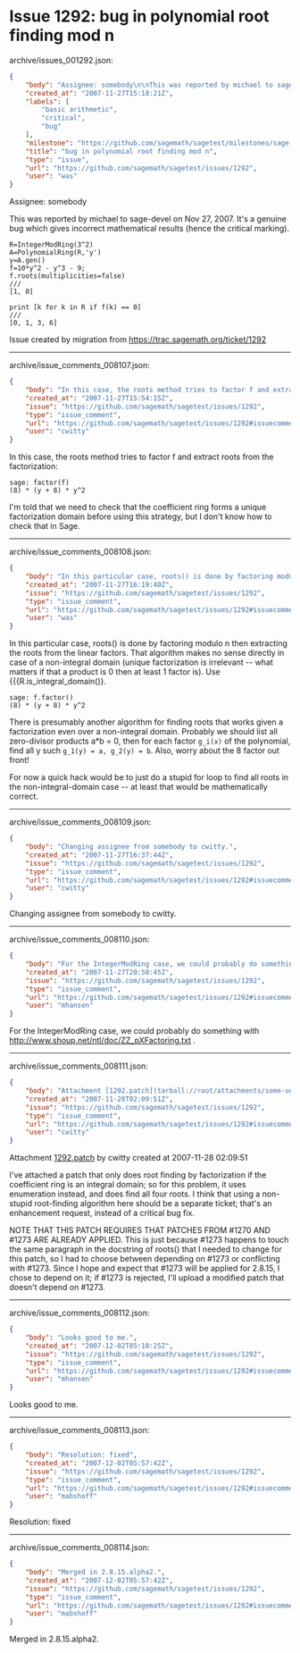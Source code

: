 # Issue 1292: bug in polynomial root finding mod n

archive/issues_001292.json:
```json
{
    "body": "Assignee: somebody\n\nThis was reported by michael to sage-devel on Nov 27, 2007.   It's a genuine\nbug which gives incorrect mathematical results (hence the critical marking). \n\n\n```\nR=IntegerModRing(3^2)\nA=PolynomialRing(R,'y')\ny=A.gen()\nf=10*y^2 - y^3 - 9;\nf.roots(multiplicities=false)\n///\n[1, 0]\n```\n\n\n\n```\nprint [k for k in R if f(k) == 0]\n///\n[0, 1, 3, 6]\n```\n\n\n\nIssue created by migration from https://trac.sagemath.org/ticket/1292\n\n",
    "created_at": "2007-11-27T15:18:21Z",
    "labels": [
        "basic arithmetic",
        "critical",
        "bug"
    ],
    "milestone": "https://github.com/sagemath/sagetest/milestones/sage-2.8.15",
    "title": "bug in polynomial root finding mod n",
    "type": "issue",
    "url": "https://github.com/sagemath/sagetest/issues/1292",
    "user": "was"
}
```
Assignee: somebody

This was reported by michael to sage-devel on Nov 27, 2007.   It's a genuine
bug which gives incorrect mathematical results (hence the critical marking). 


```
R=IntegerModRing(3^2)
A=PolynomialRing(R,'y')
y=A.gen()
f=10*y^2 - y^3 - 9;
f.roots(multiplicities=false)
///
[1, 0]
```



```
print [k for k in R if f(k) == 0]
///
[0, 1, 3, 6]
```



Issue created by migration from https://trac.sagemath.org/ticket/1292





---

archive/issue_comments_008107.json:
```json
{
    "body": "In this case, the roots method tries to factor f and extract roots from the factorization:\n\n```\nsage: factor(f)\n(8) * (y + 8) * y^2\n```\n\nI'm told that we need to check that the coefficient ring forms a unique factorization domain before using this strategy, but I don't know how to check that in Sage.",
    "created_at": "2007-11-27T15:54:15Z",
    "issue": "https://github.com/sagemath/sagetest/issues/1292",
    "type": "issue_comment",
    "url": "https://github.com/sagemath/sagetest/issues/1292#issuecomment-8107",
    "user": "cwitty"
}
```

In this case, the roots method tries to factor f and extract roots from the factorization:

```
sage: factor(f)
(8) * (y + 8) * y^2
```

I'm told that we need to check that the coefficient ring forms a unique factorization domain before using this strategy, but I don't know how to check that in Sage.



---

archive/issue_comments_008108.json:
```json
{
    "body": "In this particular case, roots() is done by factoring modulo n then extracting\nthe roots from the linear factors.  That algorithm makes no sense directly\nin case of a non-integral domain (unique factorization is irrelevant -- what\nmatters if that a product is 0 then at least 1 factor is). Use {{{R.is_integral_domain()}.\n\n\n\n```\nsage: f.factor()\n(8) * (y + 8) * y^2\n```\n\n\nThere is presumably another algorithm for finding roots that works given\na factorization even over a non-integral domain.  Probably we should\nlist all zero-divisor products a*b = 0, then for each factor `g_i(x)` of the\npolynomial, find all y such `g_1(y) = a, g_2(y) = b`.   Also, worry about the\n8 factor out front!\n\nFor now a quick hack would be to just do a stupid for loop to find all roots\nin the non-integral-domain case -- at least that would be mathematically correct.",
    "created_at": "2007-11-27T16:19:40Z",
    "issue": "https://github.com/sagemath/sagetest/issues/1292",
    "type": "issue_comment",
    "url": "https://github.com/sagemath/sagetest/issues/1292#issuecomment-8108",
    "user": "was"
}
```

In this particular case, roots() is done by factoring modulo n then extracting
the roots from the linear factors.  That algorithm makes no sense directly
in case of a non-integral domain (unique factorization is irrelevant -- what
matters if that a product is 0 then at least 1 factor is). Use {{{R.is_integral_domain()}.



```
sage: f.factor()
(8) * (y + 8) * y^2
```


There is presumably another algorithm for finding roots that works given
a factorization even over a non-integral domain.  Probably we should
list all zero-divisor products a*b = 0, then for each factor `g_i(x)` of the
polynomial, find all y such `g_1(y) = a, g_2(y) = b`.   Also, worry about the
8 factor out front!

For now a quick hack would be to just do a stupid for loop to find all roots
in the non-integral-domain case -- at least that would be mathematically correct.



---

archive/issue_comments_008109.json:
```json
{
    "body": "Changing assignee from somebody to cwitty.",
    "created_at": "2007-11-27T16:37:44Z",
    "issue": "https://github.com/sagemath/sagetest/issues/1292",
    "type": "issue_comment",
    "url": "https://github.com/sagemath/sagetest/issues/1292#issuecomment-8109",
    "user": "cwitty"
}
```

Changing assignee from somebody to cwitty.



---

archive/issue_comments_008110.json:
```json
{
    "body": "For the IntegerModRing case, we could probably do something with http://www.shoup.net/ntl/doc/ZZ_pXFactoring.txt .",
    "created_at": "2007-11-27T20:50:45Z",
    "issue": "https://github.com/sagemath/sagetest/issues/1292",
    "type": "issue_comment",
    "url": "https://github.com/sagemath/sagetest/issues/1292#issuecomment-8110",
    "user": "mhansen"
}
```

For the IntegerModRing case, we could probably do something with http://www.shoup.net/ntl/doc/ZZ_pXFactoring.txt .



---

archive/issue_comments_008111.json:
```json
{
    "body": "Attachment [1292.patch](tarball://root/attachments/some-uuid/ticket1292/1292.patch) by cwitty created at 2007-11-28 02:09:51\n\nI've attached a patch that only does root finding by factorization if the coefficient ring is an integral domain; so for this problem, it uses enumeration instead, and does find all four roots.  I think that using a non-stupid root-finding algorithm here should be a separate ticket; that's an enhancement request, instead of a critical bug fix.\n\nNOTE THAT THIS PATCH REQUIRES THAT PATCHES FROM #1270 AND #1273 ARE ALREADY APPLIED.  This is just because #1273 happens to touch the same paragraph in the docstring of roots() that I needed to change for this patch, so I had to choose between depending on #1273 or conflicting with #1273.  Since I hope and expect that #1273 will be applied for 2.8.15, I chose to depend on it; if #1273 is rejected, I'll upload a modified patch that doesn't depend on #1273.",
    "created_at": "2007-11-28T02:09:51Z",
    "issue": "https://github.com/sagemath/sagetest/issues/1292",
    "type": "issue_comment",
    "url": "https://github.com/sagemath/sagetest/issues/1292#issuecomment-8111",
    "user": "cwitty"
}
```

Attachment [1292.patch](tarball://root/attachments/some-uuid/ticket1292/1292.patch) by cwitty created at 2007-11-28 02:09:51

I've attached a patch that only does root finding by factorization if the coefficient ring is an integral domain; so for this problem, it uses enumeration instead, and does find all four roots.  I think that using a non-stupid root-finding algorithm here should be a separate ticket; that's an enhancement request, instead of a critical bug fix.

NOTE THAT THIS PATCH REQUIRES THAT PATCHES FROM #1270 AND #1273 ARE ALREADY APPLIED.  This is just because #1273 happens to touch the same paragraph in the docstring of roots() that I needed to change for this patch, so I had to choose between depending on #1273 or conflicting with #1273.  Since I hope and expect that #1273 will be applied for 2.8.15, I chose to depend on it; if #1273 is rejected, I'll upload a modified patch that doesn't depend on #1273.



---

archive/issue_comments_008112.json:
```json
{
    "body": "Looks good to me.",
    "created_at": "2007-12-02T05:10:25Z",
    "issue": "https://github.com/sagemath/sagetest/issues/1292",
    "type": "issue_comment",
    "url": "https://github.com/sagemath/sagetest/issues/1292#issuecomment-8112",
    "user": "mhansen"
}
```

Looks good to me.



---

archive/issue_comments_008113.json:
```json
{
    "body": "Resolution: fixed",
    "created_at": "2007-12-02T05:57:42Z",
    "issue": "https://github.com/sagemath/sagetest/issues/1292",
    "type": "issue_comment",
    "url": "https://github.com/sagemath/sagetest/issues/1292#issuecomment-8113",
    "user": "mabshoff"
}
```

Resolution: fixed



---

archive/issue_comments_008114.json:
```json
{
    "body": "Merged in 2.8.15.alpha2.",
    "created_at": "2007-12-02T05:57:42Z",
    "issue": "https://github.com/sagemath/sagetest/issues/1292",
    "type": "issue_comment",
    "url": "https://github.com/sagemath/sagetest/issues/1292#issuecomment-8114",
    "user": "mabshoff"
}
```

Merged in 2.8.15.alpha2.
